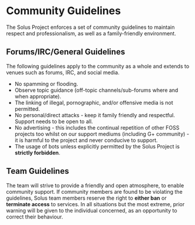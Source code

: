 # Community Guidelines

The Solus Project enforces a set of community guidelines to maintain respect and professionalism, as well as a family-friendly environment.

## Forums/IRC/General Guidelines

The following guidelines apply to the community as a whole and extends to venues such as forums, IRC, and social media.

- No spamming or flooding.
- Observe topic guidance (off-topic channels/sub-forums where and when appropriate).
- The linking of illegal, pornographic, and/or offensive media is not permitted.
- No personal/direct attacks - keep it family friendly and respectful. Support needs to be open to all.
- No advertising - this includes the continual repetition of other FOSS projects too whilst on our support mediums (including G+ community) - it is harmful to the project and never conducive to support.
- The usage of bots unless explicitly permitted by the Solus Project is **strictly forbidden**.

## Team Guidelines

The team will strive to provide a friendly and open atmosphere, to enable community support. If community members are found to be violating the guidelines, Solus team members reserve the right 
to **either ban** or **terminate access** to services. In all situations but the most extreme, prior warning will be given to the individual concerned, as an opportunity to correct their behaviour.